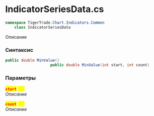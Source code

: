 
# IndicatorSeriesData.cs
```csharp
namespace TigerTrade.Chart.Indicators.Common  
    class IndicatorSeriesData
```

Описание

### Синтаксис
```csharp
public double MinValue()
                    public double MinValue(int start, int count)
```

### Параметры  
<mark style="color:red;">**`start`**</mark> <mark style="color:yellow;">`int`</mark>  
 *Описание*  
  
<mark style="color:red;">**`count`**</mark> <mark style="color:yellow;">`int`</mark>  
 *Описание*  
  

                    
                    